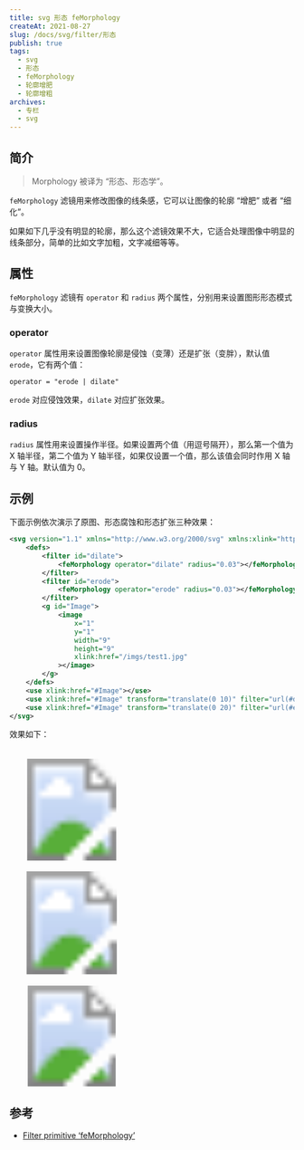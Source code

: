 ```yaml
---
title: svg 形态 feMorphology
createAt: 2021-08-27
slug: /docs/svg/filter/形态
publish: true
tags:
  - svg
  - 形态
  - feMorphology
  - 轮廓增肥
  - 轮廓增粗
archives:
  - 专栏
  - svg
---
```


## 简介

> Morphology 被译为 “形态、形态学”。

`feMorphology` 滤镜用来修改图像的线条感，它可以让图像的轮廓 “增肥” 或者 “细化”。

如果如下几乎没有明显的轮廓，那么这个滤镜效果不大，它适合处理图像中明显的线条部分，简单的比如文字加粗，文字减细等等。

## 属性

`feMorphology` 滤镜有 `operator` 和 `radius` 两个属性，分别用来设置图形形态模式与变换大小。

### operator

`operator` 属性用来设置图像轮廓是侵蚀（变薄）还是扩张（变胖），默认值 `erode`，它有两个值：

```
operator = "erode | dilate"
```

`erode` 对应侵蚀效果，`dilate` 对应扩张效果。

### radius

`radius` 属性用来设置操作半径。如果设置两个值（用逗号隔开），那么第一个值为 X 轴半径，第二个值为 Y 轴半径，如果仅设置一个值，那么该值会同时作用 X 轴与 Y 轴。默认值为 0。

## 示例

下面示例依次演示了原图、形态腐蚀和形态扩张三种效果：

```xml
<svg version="1.1" xmlns="http://www.w3.org/2000/svg" xmlns:xlink="http://www.w3.org/1999/xlink" width="200" height="600" viewBox="0 0 10 30">
	<defs>
		<filter id="dilate">
			<feMorphology operator="dilate" radius="0.03"></feMorphology>
		</filter>
		<filter id="erode">
			<feMorphology operator="erode" radius="0.03"></feMorphology>
		</filter>
		<g id="Image">
			<image
				x="1"
				y="1"
				width="9"
				height="9"
				xlink:href="/imgs/test1.jpg"
			></image>
		</g>
	</defs>
	<use xlink:href="#Image"></use>
	<use xlink:href="#Image" transform="translate(0 10)" filter="url(#dilate)"></use>
	<use xlink:href="#Image" transform="translate(0 20)" filter="url(#erode)"></use>
</svg>
```

效果如下：

<svg version="1.1" xmlns="http://www.w3.org/2000/svg" xmlns:xlink="http://www.w3.org/1999/xlink" width="200" height="600" viewBox="0 0 10 30">
	<defs>
		<filter id="dilate">
			<feMorphology operator="dilate" radius="0.03"></feMorphology>
		</filter>
		<filter id="erode">
			<feMorphology operator="erode" radius="0.03"></feMorphology>
		</filter>
		<g id="Image">
			<image
				x="1"
				y="1"
				width="9"
				height="9"
				xlink:href="/imgs/test1.jpg"
			></image>
		</g>
	</defs>
	<use xlink:href="#Image"></use>
	<use xlink:href="#Image" transform="translate(0 10)" filter="url(#dilate)"></use>
	<use xlink:href="#Image" transform="translate(0 20)" filter="url(#erode)"></use>
</svg>

## 参考

- [Filter primitive ‘feMorphology’][1]

[1]: https://www.w3.org/TR/SVG11/filters.html#feMorphologyElement
